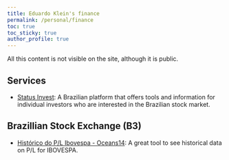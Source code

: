 ```yaml
---
title: Eduardo Klein's finance
permalink: /personal/finance
toc: true
toc_sticky: true
author_profile: true
---
```


All this content is not visible on the site, although it is public.

## Services

- [Status Invest](https://statusinvest.com.br/): A Brazilian platform that offers tools and information for individual investors who are interested in the Brazilian stock market.

## Brazillian Stock Exchange (B3)

- [Histórico do P/L Ibovespa - Oceans14](https://www.oceans14.com.br/acoes/historico-pl-bovespa): A great tool to see historical data on P/L for IBOVESPA.